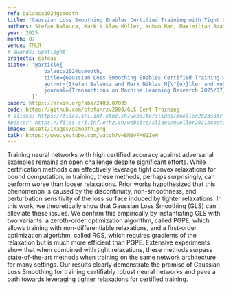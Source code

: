 ```yaml
---
ref: balauca2024gsmooth
title: "Gaussian Loss Smoothing Enables Certified Training with Tight Convex Relaxations"
authors: Stefan Balauca, Mark Niklas Müller, Yuhao Mao, Maximilian Baader, Marc Fischer, Martin Vechev
year: 2025
month: 07
venue: TMLR
# awards: Spotlight
projects: safeai
bibtex: '@article{
			balauca2024gsmooth,  
			title={Gaussian Loss Smoothing Enables Certified Training with Tight Convex Relaxations},  
			author={Stefan Balauca and Mark Niklas M{\"{u}}ller and Yuhao Mao and Maximilian Baader and Marc Fischer and Martin T. Vechev},  
		    journal={Transactions on Machine Learning Research 2025/07},
		}'
paper: https://arxiv.org/abs/2403.07095
code: https://github.com/stefanrzv2000/GLS-Cert-Training
# slides: https://files.sri.inf.ethz.ch/website/slides/mueller2023sabr_slides.pdf
#poster: https://files.sri.inf.ethz.ch/website/slides/mueller2021boosting_poster.pdf
image: assets/images/gsmooth.png
talk: https://www.youtube.com/watch?v=BMBvFMU1ZeM
---
```


Training neural networks with high certified accuracy against adversarial examples remains an open challenge despite significant efforts. While certification methods can effectively leverage tight convex relaxations for bound computation, in training, these methods, perhaps surprisingly, can perform worse than looser relaxations. 
Prior works hypothesized that this phenomenon is caused by the discontinuity, non-smoothness, and perturbation sensitivity of the loss surface induced by tighter relaxations. In this work, we theoretically show that Gaussian Loss Smoothing (GLS) can alleviate these issues. We confirm this empirically by instantiating GLS with two variants: a zeroth-order optimization algorithm, called PGPE, which allows training with non-differentiable relaxations, and a first-order optimization algorithm, called RGS, which requires gradients of the relaxation but is much more efficient than PGPE. Extensive experiments show that when combined with tight relaxations, these methods surpass state-of-the-art methods when training on the same network architecture for many settings. Our results clearly demonstrate the promise of Gaussian Loss Smoothing for training certifiably robust neural networks and pave a path towards leveraging tighter relaxations for certified training.